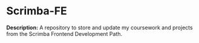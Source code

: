 # Scrimba-FE
**Description:**   A repository to store and update my coursework and projects from the Scrimba Frontend Development Path.
